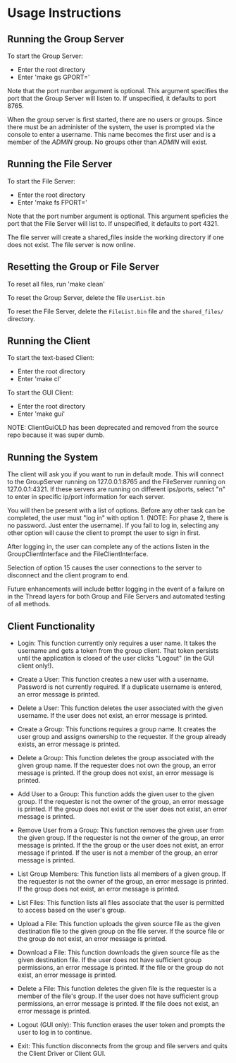 # Usage Instructions

## Running the Group Server

To start the Group Server:
 - Enter the root directory
 - Enter 'make gs GPORT=<port>'

Note that the port number argument is optional.  This argument specifies the port that the Group Server will listen to.  If unspecified, it defaults to port 8765.

When the group server is first started, there are no users or groups. Since there must be an administer of the system, the user is prompted via the console to enter a username. This name becomes the first user and is a member of the *ADMIN* group.  No groups other than *ADMIN* will exist.

## Running the File Server

To start the File Server:
 - Enter the root directory
 - Enter 'make fs FPORT=<port>'

Note that the port number argument is optional.  This argument speficies the port that the File Server will list to. If unspecified, it defaults to port 4321.

The file server will create a shared_files inside the working directory if one does not exist. The file server is now online.

## Resetting the Group or File Server

To reset all files, run 'make clean'

To reset the Group Server, delete the file `UserList.bin`

To reset the File Server, delete the `FileList.bin` file and the `shared_files/` directory.

## Running the Client

To start the text-based Client:
 - Enter the root directory
 - Enter 'make cl'

 To start the GUI Client:
  - Enter the root directory
  - Enter 'make gui'

NOTE: ClientGuiOLD has been deprecated and removed from the source repo because it was super dumb.

## Running the System

The client will ask you if you want to run in default mode. This will connect to the GroupServer running on 127.0.0.1:8765 and the FileServer running on 127.0.0.1:4321. If these servers are running on different ips/ports, select "n" to enter in specific ip/port information for each server.

You will then be present with a list of options. Before any other task can be completed, the user must "log in" with option 1. (NOTE: For phase 2, there is no password. Just enter the username). If you fail to log in, selecting any other option will cause the client to prompt the user to sign in first.

After logging in, the user can complete any of the actions listen in the GroupClientInterface and the FileClientInterface.

Selection of option 15 causes the user connections to the server to disconnect and the client program to end.

Future enhancements will include better logging in the event of a failure on in the Thread layers for both Group and File Servers and automated testing of all methods.

## Client Functionality
 - Login: This function currently only requires a user name. It takes the username and gets a token from the group client. That token persists until the application is closed of the user clicks "Logout" (in the GUI client only!).

 - Create a User: This function creates a new user with a username. Password is not currently required. If a duplicate username is entered, an error message is printed.

 - Delete a User: This function deletes the user associated with the given username. If the user does not exist, an error message is printed.

 - Create a Group: This functions requires a group name. It creates the user group and assigns ownership to the requester. If the group already exists, an error message is printed.

 - Delete a Group: This function deletes the group associated with the given group name. If the requester does not own the group, an error message is printed. If the group does not exist, an error message is printed.

 - Add User to a Group: This function adds the given user to the given group. If the requester is not the owner of the group, an error message is printed. If the group does not exist or the user does not exist, an error message is printed.

 - Remove User from a Group: This function removes the given user from the given group. If the requester is not the owner of the group, an error message is printed. If the the group or the user does not exist, an error message if printed. If the user is not a member of the group, an error message is printed.

 - List Group Members: This function lists all members of a given group. If the requester is not the owner of the group, an error message is printed. If the group does not exist, an error message is printed.

 - List Files: This function lists all files associate that the user is permitted to access based on the user's group.

 - Upload a File: This function uploads the given source file as the given destination file to the given group on the file server. If the source file or the group do not exist, an error message is printed.

 - Download a File: This function downloads the given source file as the given destination file. If the user does not have sufficient group permissions, an error message is printed. If the file or the group do not exist, an error message is printed.

 - Delete a File: This function deletes the given file is the requester is a member of the file's group. If the user does not have sufficient group permissions, an error message is printed. If the file does not exist, an error message is printed.

 - Logout (GUI only): This function erases the user token and prompts the user to log in to continue.

 - Exit: This function disconnects from the group and file servers and quits the Client Driver or Client GUI.

